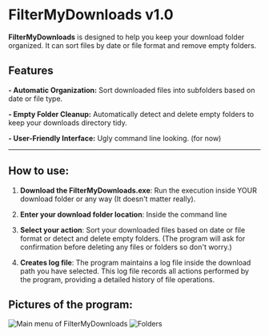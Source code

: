 # FilterMyDownloads v1.0
**FilterMyDownloads** is designed to help you keep your download folder organized. It can sort files by date or file format and remove empty folders.

## Features

**- Automatic Organization:** Sort downloaded files into subfolders based on date or file type.

**- Empty Folder Cleanup:** Automatically detect and delete empty folders to keep your downloads directory tidy.

**- User-Friendly Interface:** Ugly command line looking. (for now)

---

## How to use:

1. **Download the FilterMyDownloads.exe**: Run the execution inside YOUR download folder or any way (It doesn't matter really).
   
2. **Enter your download folder location**: Inside the command line
   
3. **Select your action**: Sort your downloaded files based on date or file format or detect and delete empty folders. (The program will ask for confirmation before deleting any files or folders so don't worry.)

4. **Creates log file**: The program maintains a log file inside the download path you have selected. This log file records all actions performed by the program, providing a detailed history of file operations.

## Pictures of the program:

![Main menu of FilterMyDownloads](https://github.com/FaisalGugga/Filter_My_Downloads/assets/171600692/af6f4347-ded6-439e-b92f-801e52e43fc5)
![Folders](https://github.com/FaisalGugga/Filter_My_Downloads/assets/171600692/8f13b364-c5bb-4a25-857c-21dc2d681dda)
